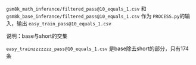 `gsm8k_math_inferance/filtered_pass@10_equals_1.csv` 和 `gsm8k_base_inferance/filtered_pass@10_equals_1.csv` 作为 `PROCESS.py`的输入，输出 `easy_train_pass@10_equals_1.csv` 

说明：base与short的交集

`easy_trainzzzzzzz_pass@10_equals_1.csv` 是base除去short的部分，只有174条